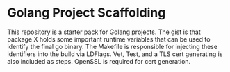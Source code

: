 # Golang Project Scaffolding

This repository is a starter pack for Golang projects.  The gist is that package X holds some important runtime variables that can be used to identify the final go binary.  The Makefile is responsible for injecting these identifiers into the build via LDFlags.  Vet, Test, and a TLS cert generating is also included as steps.  OpenSSL is required for cert generation.